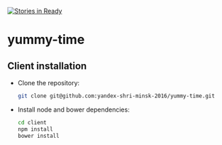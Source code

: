 [![Stories in Ready](https://badge.waffle.io/yandex-shri-minsk-2016/yummy-time.png?label=ready&title=Ready)](https://waffle.io/yandex-shri-minsk-2016/yummy-time)
# yummy-time

## Client installation

- Clone the repository:

  ```sh
  git clone git@github.com:yandex-shri-minsk-2016/yummy-time.git
  ```

- Install node and bower dependencies:

  ```sh
  cd client
  npm install
  bower install
  ```
